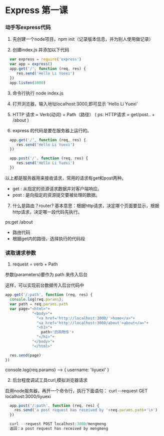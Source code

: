 <h1 style={{textAlign:'center',color:'》'}}>Express 第一课</h1>

### 动手写express代码

1. 先创建一个node项目，npm init（记录版本信息，并为别人使用做记录）

2. 创建index.js 并添加以下代码
```js
  var express = require('express')
  var app = express()
  app.get('/', function (req, res) {
     res.send('Hello Li Yuexi')
  })
  app.listen(3000)
```
3. 命令行执行 node index.js

4. 打开浏览器，输入地址localhost:3000,即可显示 'Hello Li Yuexi'

5. HTTP 请求  = Verb(动词) + Path（路径）
  ( ps: HTTP请求 = get/post..   +  /about )

6. express 的代码是要在服务器上运行的。
```js
  app.get('/', function (req, res) {
     res.send('Hello Li Yuexi')
  })

  app.post('/', function (req, res) {
     res.send('Hello Li Yuexi')
  })
```
  以上都是服务器用来接收请求，常用的请求有get和post两种。
  - get : 从指定的资源请求数据并对客户端响应。
  - post : 是向指定的资源提交要被处理的数据。

7. 什么是路由？router?
  基本意思：根据http请求，决定哪个页面要显示，根据http请求，决定哪一段代码先执行。

  ps:get /about
  - 路由代码
  - 根据get内的路径，选择执行的代码段

### 读取请求参数

1. request = verb + Path

  参数(parameters)要作为 path 来传入后台

  这样，可以实现前台数据传入后台代码中

  ```js
  app.get('/:path', function (req, res) {
    console.log(req.params);
    var path = req.params.path
    var page="<html>"+
              "<body>"+
                "<a href='http://localhost:3000/'>home</a>"+
                "<a href='http://localhost:3000/about'>about</a>"+
                "<h1>"+
                  path+'的购物车'+
                "</h1>"+
              "</body>"+
              "</html>"

    res.send(page)
  })
  ```
  console.log(req.params) --> { username: 'liyuexi' }

2. 后台程度调试工具curl,模拟浏览器请求

  启用node服务器，再开一个命令行，执行下面语句：
  curl --request GET localhost:3000/liyuexi
```js
  app.post('/:path', function (req, res) {
    res.send('a post request has received by '+req.params.path+'\n')
  })

  curl --request POST localhost:3000/mengmeng
  返回：a post request has received by mengmeng
```
